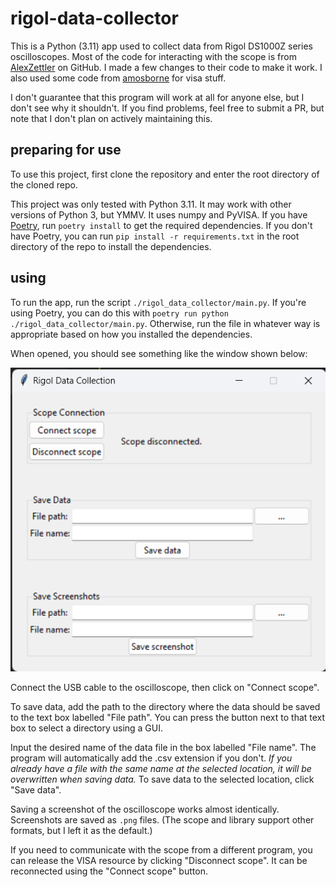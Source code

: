 # rigol-data-collector

This is a Python (3.11) app used to collect data from Rigol DS1000Z series oscilloscopes. Most of the code for interacting with the scope is from [AlexZettler](https://github.com/AlexZettler/Rigol1000z/tree/master) on GitHub. I made a few changes to their code to make it work. I also used some code from [amosborne](https://github.com/amosborne/rigol-ds1000z/tree/main) for visa stuff.

I don't guarantee that this program will work at all for anyone else, but I don't see why it shouldn't. If you find problems, feel free to submit a PR, but note that I don't plan on actively maintaining this.

## preparing for use

To use this project, first clone the repository and enter the root directory of the cloned repo.

This project was only tested with Python 3.11. It may work with other versions of Python 3, but YMMV. It uses numpy and PyVISA. If you have [Poetry](https://python-poetry.org/), run `poetry install` to get the required dependencies. If you don't have Poetry, you can run `pip install -r requirements.txt` in the root directory of the repo to install the dependencies.

## using

To run the app, run the script `./rigol_data_collector/main.py`. If you're using Poetry, you can do this with `poetry run python ./rigol_data_collector/main.py`. Otherwise, run the file in whatever way is appropriate based on how you installed the dependencies.

When opened, you should see something like the window shown below:

![Screenshot of the project's GUI](ui.png)

Connect the USB cable to the oscilloscope, then click on "Connect scope".

To save data, add the path to the directory where the data should be saved to the text box labelled "File path". You can press the button next to that text box to select a directory using a GUI.

Input the desired name of the data file in the box labelled "File name". The program will automatically add the .csv extension if you don't. *If you already have a file with the same name at the selected location, it will be overwritten when saving data.* To save data to the selected location, click "Save data".

Saving a screenshot of the oscilloscope works almost identically. Screenshots are saved as `.png` files. (The scope and library support other formats, but I left it as the default.)

If you need to communicate with the scope from a different program, you can release the VISA resource by clicking "Disconnect scope". It can be reconnected using the "Connect scope" button.

